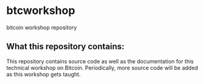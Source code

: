 # btcworkshop
bitcoin workshop repository

## What this repository contains:

This repository contains source code as well as the documentation for
this technical workshop on Bitcoin.  Periodically, more source code will
be added as this workshop gets taught.
